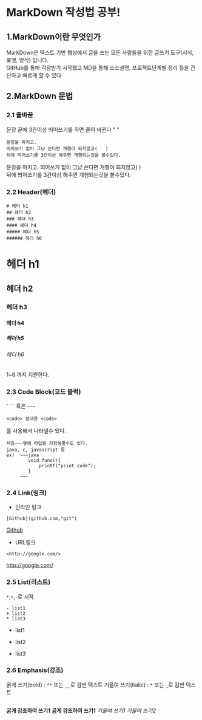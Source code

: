 # MarkDown 작성법 공부!
## 1.MarkDown이란 무엇인가
MarkDown은 텍스트 기반 웹상에서 글을 쓰는 모든 사람들을 위한 글쓰기 도구(서식, 포맷, 양식) 입니다.   
GitHub를 통해 각광받기 시작했고 MD을 통해 소스설명, 프로젝트단계별 정리 등을 간단하고 빠르게 할 수 있다   
## 2.MarkDown 문법
### 2.1 줄바꿈
문장 끝에 3칸이상 띄어쓰기를 하면 줄이 바뀐다 "   "   
~~~
문장을 마치고.
띄어쓰기 없이 그냥 쓴다면 개행이 되지않고(   )   
뒤에 띄어쓰기를 3칸이상 해주면 개행되는것을 볼수있다.
~~~
문장을 마치고.
띄어쓰기 없이 그냥 쓴다면 개행이 되지않고(   )   
뒤에 띄어쓰기를 3칸이상 해주면 개행되는것을 볼수있다.   
### 2.2 Header(헤더)
~~~
# 헤더 h1
## 헤더 h2
### 헤더 h3
#### 헤더 h4
##### 헤더 h5
###### 헤더 h6
~~~
# 헤더 h1
## 헤더 h2
### 헤더 h3
#### 헤더 h4
##### 헤더 h5
###### 헤더 h6
1~6 까지 지원한다.   
### 2.3 Code Block(코드 블럭)
<code>```</code> 혹은 <code>~~~</code>   
~~~
<code> 쓸내용 <code>
~~~
를 사용해서 나타낼수 있다.   
~~~
처음~~~옆에 타입을 지정해줄수도 있다.
java, c, javascript 등
ex)  ~~~java
        void func(){
            printf("print code");
        }
     ~~~ 
~~~
### 2.4 Link(링크)
- 인라인 링크   
~~~
[Github](github.com,"git")
~~~
[Github](github.com,"git")   
- URL링크   
~~~
<http://google.com/>
~~~
<http://google.com/>   
### 2.5 List(리스트)
<code>*</code>,<code>+</code>,<code>-</code>로 시작.  
~~~
- list1
+ list2
* list3
~~~
- list1
+ list2
* list3
### 2.6 Emphasis(강조)
굵게 쓰기(bold) : <code>**</code> 또는 <code>__</code>로 감싼 텍스트
기울여 쓰기(italic) : <code>*</code> 또는 <code>_</code>로 감싼 텍스트
~~~

~~~
**굵게 강조하여 쓰기1** __굵게 강조하여 쓰기1__
*기울여 쓰기1* _기울여 쓰기2_
